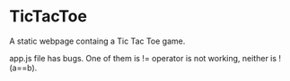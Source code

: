 # TicTacToe
A static webpage containg a Tic Tac Toe game.

app.js file has bugs.
One of them is != operator is not working, neither is !(a==b).
